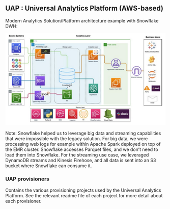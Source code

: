 ## UAP : Universal Analytics Platform (AWS-based)


Modern Analytics Solution/Platform architecture example with Snowflake DWH:

<img src="https://github.com/adavarski/AWS-UAP/blob/main/pictures/AWS-UAP-architecture.png" width="800">

Note: Snowflake helped us to leverage big data and streaming capabilities that were impossible with the legacy solution. For big data, we were processing web logs for example within Apache Spark deployed on top of the EMR cluster. Snowflake accesses Parquet files, and we don’t need to load them into Snowflake. For the streaming use case, we leveraged DynamoDB streams and Kinesis Firehose, and all data is sent into an S3 bucket where Snowflake can consume it.



### UAP provisioners
Contains the various provisioning projects used by the Universal Analytics Platform. See the relevant readme file of each project for more detail about each provisioner.
